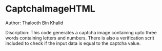 # CaptchaImageHTML

Author: Thalooth Bin Khalid

Discription:
    This code generates a captcha image containing upto three words containing letters
    and numbers. There is also a verification scrit included to check if the input data
    is equal to the captcha value.
